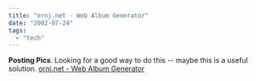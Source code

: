 ```yaml
---
title: "ornj.net - Web Album Generator"
date: "2002-07-24"
tags: 
  - "tech"
---
```


**Posting Pics**. Looking for a good way to do this -- maybe this is a useful solution. [ornj.net - Web Album Generator](http://www.ornj.net/software/webalbum/)

